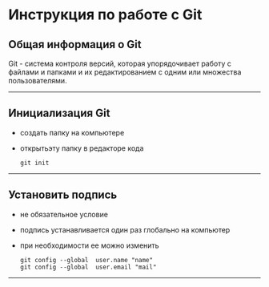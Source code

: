 # **Инструкция по работе с Git**

## **Общая информация о Git**

Git - система контроля версий, которая упорядочивает работу с файлами и папками и их редактированием с одним или множества пользователями.
__________________________________________________

## **Инициализация Git**

* создать папку на компьютере

* открытьэту папку в редакторе кода

      git init
__________________________________________________

## **Установить подпись**

* не обязательное условие

* подпись устанавливается один раз глобально на компьютер

* при необходимости ее можно изменить


      git config --global  user.name "name"
      git config --global  user.email "mail"
__________________________________________________